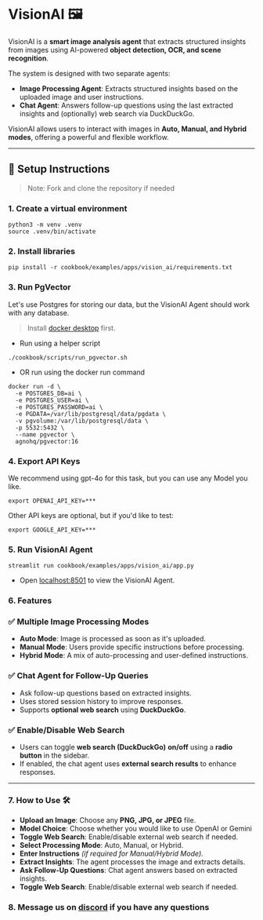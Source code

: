 # VisionAI 🖼️
VisionAI is a **smart image analysis agent** that extracts structured insights from images using AI-powered **object detection, OCR, and scene recognition**.

The system is designed with two separate agents:
- **Image Processing Agent**: Extracts structured insights based on the uploaded image and user instructions.
- **Chat Agent**: Answers follow-up questions using the last extracted insights and (optionally) web search via DuckDuckGo.

VisionAI allows users to interact with images in **Auto, Manual, and Hybrid modes**, offering a powerful and flexible workflow.

---

## 🚀 **Setup Instructions**

> Note: Fork and clone the repository if needed

### 1. Create a virtual environment

```shell
python3 -m venv .venv
source .venv/bin/activate
```

### 2. Install libraries

```shell
pip install -r cookbook/examples/apps/vision_ai/requirements.txt
```

### 3. Run PgVector

Let's use Postgres for storing our data, but the VisionAI Agent should work with any database.

> Install [docker desktop](https://docs.docker.com/desktop/install/mac-install/) first.

- Run using a helper script

```shell
./cookbook/scripts/run_pgvector.sh
```

- OR run using the docker run command

```shell
docker run -d \
  -e POSTGRES_DB=ai \
  -e POSTGRES_USER=ai \
  -e POSTGRES_PASSWORD=ai \
  -e PGDATA=/var/lib/postgresql/data/pgdata \
  -v pgvolume:/var/lib/postgresql/data \
  -p 5532:5432 \
  --name pgvector \
  agnohq/pgvector:16
```

### 4. Export API Keys

We recommend using gpt-4o for this task, but you can use any Model you like.

```shell
export OPENAI_API_KEY=***
```

Other API keys are optional, but if you'd like to test:

```shell
export GOOGLE_API_KEY=***
```

### 5. Run VisionAI Agent

```shell
streamlit run cookbook/examples/apps/vision_ai/app.py
```

- Open [localhost:8501](http://localhost:8501) to view the VisionAI Agent.

### 6. Features

### ✅ Multiple Image Processing Modes
- **Auto Mode**: Image is processed as soon as it's uploaded.
- **Manual Mode**: Users provide specific instructions before processing.
- **Hybrid Mode**: A mix of auto-processing and user-defined instructions.

### ✅ Chat Agent for Follow-Up Queries
- Ask follow-up questions based on extracted insights.
- Uses stored session history to improve responses.
- Supports **optional web search** using **DuckDuckGo**.

### ✅ Enable/Disable Web Search
- Users can toggle **web search (DuckDuckGo)** **on/off** using a **radio button** in the sidebar.
- If enabled, the chat agent uses **external search results** to enhance responses.

---

### 7. How to Use 🛠

- **Upload an Image**: Choose any **PNG, JPG, or JPEG** file.
- **Model Choice**: Choose whether you would like to use OpenAI or Gemini
- **Toggle Web Search**: Enable/disable external web search if needed.
- **Select Processing Mode**: Auto, Manual, or Hybrid.
- **Enter Instructions** *(if required for Manual/Hybrid Mode).*
- **Extract Insights**: The agent processes the image and extracts details.
- **Ask Follow-Up Questions**: Chat agent answers based on extracted insights.
- **Toggle Web Search**: Enable/disable external web search if needed.

### 8. Message us on [discord](https://agno.link/discord) if you have any questions


